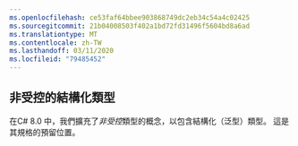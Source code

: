 ```yaml
---
ms.openlocfilehash: ce53faf64bbee903868749dc2eb34c54a4c02425
ms.sourcegitcommit: 21b04008503f402a1bd72fd31496f5604bd8a6ad
ms.translationtype: MT
ms.contentlocale: zh-TW
ms.lasthandoff: 03/11/2020
ms.locfileid: "79485452"
---
```

## <a name="unmanaged-constructed-types"></a>非受控的結構化類型

在C# 8.0 中，我們擴充了*非受控*類型的概念，以包含結構化（泛型）類型。 這是其規格的預留位置。
